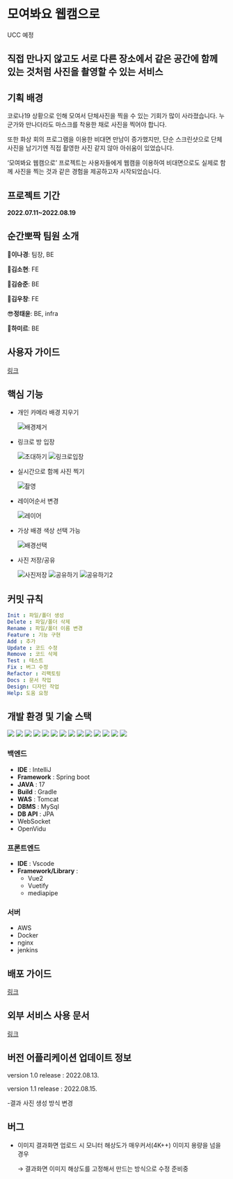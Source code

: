# 모여봐요 웹캠으로

UCC 예정

## 직접 만나지 않고도 서로 다른 장소에서 같은 공간에 함께 있는 것처럼 사진을 촬영할 수 있는 서비스

## 기획 배경

코로나19 상황으로 인해 모여서 단체사진을 찍을 수 있는 기회가 많이 사라졌습니다. 누군가와 만나더라도 마스크를 착용한 채로 사진을 찍어야 합니다.

또한 화상 회의 프로그램을 이용한 비대면 만남이 증가했지만, 단순 스크린샷으로 단체사진을 남기기엔 직접 촬영한 사진 같지 않아 아쉬움이 있었습니다. 

‘모여봐요 웹캠으로’ 프로젝트는 사용자들에게 웹캠을 이용하여 비대면으로도 실제로 함께 사진을 찍는 것과 같은 경험을 제공하고자 시작되었습니다.

## 프로젝트 기간

**2022.07.11~2022.08.19**

## 순간뽀짝 팀원 소개

🐤**이나경**: 팀장, BE

🐬**김소현**: FE

👶**김승준**: BE

🎅**김우창**: FE

😎**정태윤**: BE, infra

🐲**하미르**: BE

## 사용자 가이드

[링크](https://www.figma.com/file/uPyliDMpivAGupTmqQcgSO/Moweb-%EC%82%AC%EC%9A%A9%EC%9E%90-%EA%B0%80%EC%9D%B4%EB%93%9C?node-id=972%3A329)

## 핵심 기능

- 개인 카메라 배경 지우기
    
    ![배경제거](/uploads/7448c9e7964937ef5b1086b30109ab97/배경_제거.gif)
    
- 링크로 방 입장

    ![초대하기](/uploads/4b5ee735ebf244b75a123e5293e9e895/초대하기.gif)
    ![링크로입장](/uploads/fc357bc269de4694dfcb64d0dfcae64c/링크로입장.gif)

- 실시간으로 함께 사진 찍기

    ![촬영](/uploads/39896c97fd8d7fd09bc0c5ce95f59f32/촬영.gif)

- 레이어순서 변경
    
    ![레이어](/uploads/c18921740a8add9f09becbf60ab0fdb7/레이어.gif)
    
- 가상 배경 색상 선택 가능
    
    ![배경선택](/uploads/69bd254b0d9f9d6367567c201902ea4e/배경선택.gif)
    
- 사진 저장/공유
    
    ![사진저장](/uploads/5101fa5740fe36b2de0cb1e91a9f92de/사진저장.gif)
    ![공유하기](/uploads/92594423511e9bf48bbfd597e743155c/공유하기.gif)
    ![공유하기2](/uploads/9072cf28f15707fb6e460e400ae14a43/공유하기2.gif)
    
## 커밋 규칙

```yaml
Init : 파일/폴더 생성
Delete : 파일/폴더 삭제
Rename : 파일/폴더 이름 변경
Feature : 기능 구현
Add : 추가
Update : 코드 수정
Remove : 코드 삭제
Test : 테스트
Fix : 버그 수정
Refactor : 리팩토링
Docs : 문서 작업
Design: 디자인 작업
Help: 도움 요청
```

## 개발 환경 및 기술 스택

<img src="https://img.shields.io/badge/springboot-6DB33F?style=for-the-badge&logo=springboot&logoColor=white">

<img src="https://img.shields.io/badge/java-007396?style=for-the-badge&logo=java&logoColor=white">

<img src="https://img.shields.io/badge/gradle-02303A?style=for-the-badge&logo=gradle&logoColor=white">

<img src="https://img.shields.io/badge/vue.js-4FC08D?style=for-the-badge&logo=vue.js&logoColor=white">

<img src="https://img.shields.io/badge/vuetify-1867C0?tyle=for-the-badge&logo=Vuetify&logoColor=white">

<img src="https://img.shields.io/badge/javascript-F7DF1E?style=for-the-badge&logo=javascript&logoColor=black">

<img src="https://img.shields.io/badge/css-1572B6?style=for-the-badge&logo=css3&logoColor=white">

<img src="https://img.shields.io/badge/node.js-339933?style=for-the-badge&logo=Node.js&logoColor=white">

<img src="https://img.shields.io/badge/amazonaws-232F3E?style=for-the-badge&logo=amazonaws&logoColor=white">

<img src="https://img.shields.io/badge/apache tomcat-F8DC75?style=for-the-badge&logo=apachetomcat&logoColor=white">

<img src="https://img.shields.io/badge/mysql-4479A1?style=for-the-badge&logo=mysql&logoColor=white">

<img src="https://img.shields.io/badge/NGINX-009639?style=for-the-badge&logo=NGINX&logoColor=white">

<img src="https://img.shields.io/badge/Docker-2496ED?style=for-the-badge&logo=Docker&logoColor=white">

<img src="https://img.shields.io/badge/Jenkins-D24939?style=for-the-badge&logo=Jenkins&logoColor=white">

### 백엔드

- **IDE** : IntelliJ
- **Framework** : Spring boot
- **JAVA** : 17
- **Build** : Gradle
- **WAS** : Tomcat
- **DBMS** : MySql
- **DB API** : JPA
- WebSocket
- OpenVidu

### 프론트엔드

- **IDE** : Vscode
- **Framework/Library** :
    - Vue2
    - Vuetify
    - mediapipe

### 서버

- AWS
- Docker
- nginx
- jenkins

## 배포 가이드

[링크](exec/서울_5반_a507_빌드및배포문서.pdf)

## 외부 서비스 사용 문서

[링크](exec/서울_5반_a507_외부서비스사용문서.pdf)

## 버전 어플리케이션 업데이트 정보

version 1.0 release : 2022.08.13.

version 1.1 release : 2022.08.15.

-결과 사진 생성 방식 변경

## 버그

- 이미지 결과화면 업로드 시 모니터 해상도가 매우커서(4K++) 이미지 용량을 넘을 경우
    
    → 결과화면 이미지 해상도를 고정해서 만드는 방식으로 수정 준비중
